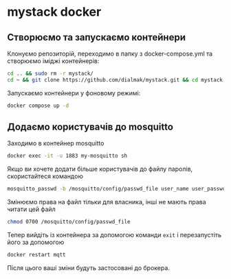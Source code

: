 # mystack docker


## Створюємо та запускаємо контейнери

Клонуємо репозиторій, переходимо в папку з docker-compose.yml та створюємо іміджі контейнерів:

```bash
cd .. && sudo rm -r mystack/
cd ~ && git clone https://github.com/dialmak/mystack.git && cd mystack && docker compose build
```

Запускаємо  контейнери у фоновому режимі:

```bash
docker compose up -d
```


##  Додаємо користувачів до mosquitto

Заходимо в контейнер mosquitto
```bash
docker exec -it -u 1883 my-mosquitto sh
```

Якщо ви хочете додати більше користувачів до файлу паролів, скористайтеся командою 

```bash
mosquitto_passwd -b /mosquitto/config/passwd_file user_name user_password
```

Змінюємо права на файл тільки для власника, інші не мають права читати цей файл
```bash
chmod 0700 /mosquitto/config/passwd_file
```

Тепер вийдіть із контейнера за допомогою команди `exit` і перезапустіть його за допомогою 

```bash
docker restart mqtt
```

Після цього ваші зміни будуть застосовані до брокера.